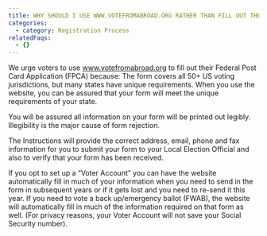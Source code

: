 ```yaml
---
title: WHY SHOULD I USE WWW.VOTEFROMABROAD.ORG RATHER THAN FILL OUT THE PAPER FORM?
categories:
  - category: Registration Process
relatedFaqs:
  - {}
---
```

We urge voters to use www.votefromabroad.org to fill out their Federal Post Card Application (FPCA) because: 
The form covers all 50+ US voting jurisdictions, but many states have unique requirements. When you use the website, you can be assured that your form will meet the unique requirements of your state. 


You will be assured all information on your form will be printed out legibly. Illegibility is the major cause of form rejection.


The Instructions will provide the correct address, email, phone and fax information for you to submit your form to your Local Election Official and also to verify that your form has been received.


If you opt to set up a “Voter Account”  you can have the website automatically fill in much of your information when you need to send in the form in subsequent years or if it gets lost and you need to re-send it this year.  If you need to vote a back up/emergency ballot (FWAB), the website will automatically fill in much of the information required on that form as well. (For privacy reasons, your Voter Account will not save your Social Security number).
